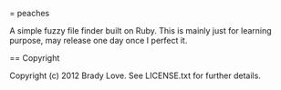 = peaches

A simple fuzzy file finder built on Ruby. This is mainly just for learning purpose, may release one day once I perfect it.

<!--== Contributing to peaches-->
 
<!--* Check out the latest master to make sure the feature hasn't been implemented or the bug hasn't been fixed yet-->
<!--* Check out the issue tracker to make sure someone already hasn't requested it and/or contributed it-->
<!--* Fork the project-->
<!--* Start a feature/bugfix branch-->
<!--* Commit and push until you are happy with your contribution-->
<!--* Make sure to add tests for it. This is important so I don't break it in a future version unintentionally.-->
<!--* Please try not to mess with the Rakefile, version, or history. If you want to have your own version, or is otherwise necessary, that is fine, but please isolate to its own commit so I can cherry-pick around it.-->

== Copyright

Copyright (c) 2012 Brady Love. See LICENSE.txt for
further details.

